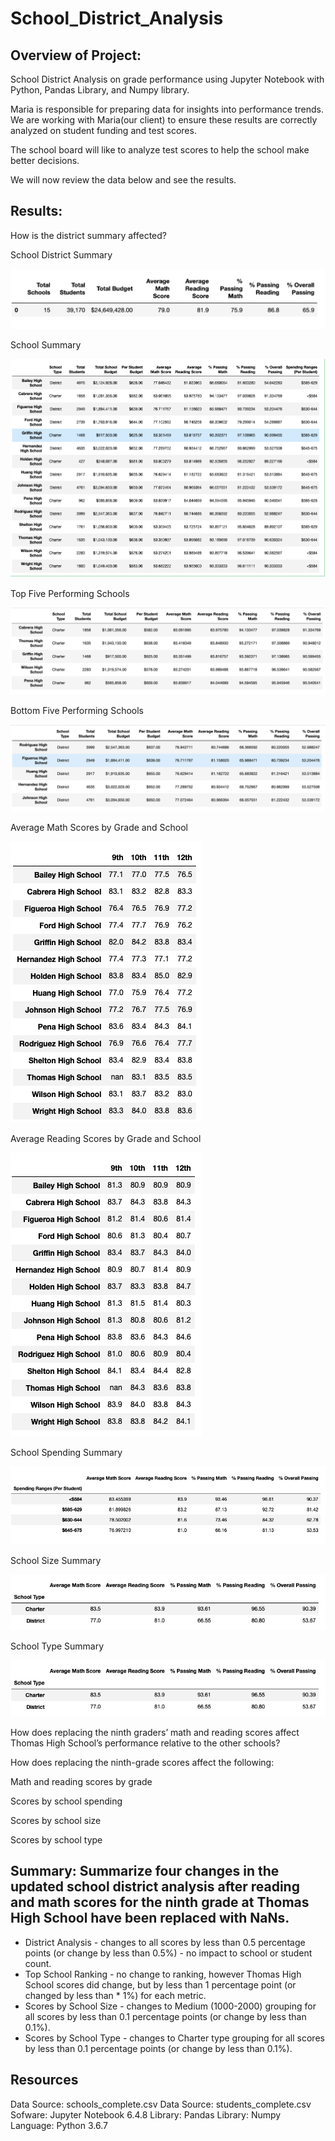 # School_District_Analysis

## Overview of Project:

School District Analysis on grade performance using Jupyter Notebook with Python, Pandas Library, and Numpy library.

Maria is responsible for preparing data for insights into performance trends. We are working with Maria(our client) to ensure these results are correctly analyzed on student funding and test scores.

The school board will like to analyze test scores to help the school make better decisions. 

We will now review the data below and see the results.

## Results:

How is the district summary affected?

School District Summary

![This is an image](https://github.com/ABorden23/School_District_Analysis/blob/main/Resources/Resources/District%20Summary%20df.png)

School Summary

![This is an image](https://github.com/ABorden23/School_District_Analysis/blob/main/Resources/Resources/School%20Summary%20df.png)

Top Five Performing Schools

![This is an image](https://github.com/ABorden23/School_District_Analysis/blob/main/Resources/Resources/Top%205%20Schools%20df.png)

Bottom Five Performing Schools

![This is an image](https://github.com/ABorden23/School_District_Analysis/blob/main/Resources/Resources/Bottom%205%20Schools%20df.png)

Average Math Scores by Grade and School

![This is an image](https://github.com/ABorden23/School_District_Analysis/blob/main/Resources/Resources/Average%20Math%20Scores%20df.png)

Average Reading Scores by Grade and School

![This is an image](https://github.com/ABorden23/School_District_Analysis/blob/main/Resources/Resources/Average%20Reading%20Scores%20df.png)

School Spending Summary

![This is an image](https://github.com/ABorden23/School_District_Analysis/blob/main/Resources/Resources/School%20Spending%20Summary%20df.png)

School Size Summary

![This is an image](https://github.com/ABorden23/School_District_Analysis/blob/main/Resources/Resources/School%20Type%20Summary%20df.png)

School Type Summary

![This is an image](https://github.com/ABorden23/School_District_Analysis/blob/main/Resources/Resources/School%20Type%20Summary%20df.png)


How does replacing the ninth graders’ math and reading scores affect Thomas High School’s performance relative to the other schools?


How does replacing the ninth-grade scores affect the following:


Math and reading scores by grade


Scores by school spending


Scores by school size


Scores by school type

## Summary: Summarize four changes in the updated school district analysis after reading and math scores for the ninth grade at Thomas High School have been replaced with NaNs.

* District Analysis - changes to all scores by less than 0.5 percentage points (or change by less than 0.5%) - no impact to school or student count.
* Top School Ranking - no change to ranking, however Thomas High School scores did change, but by less than 1 percentage point (or changed by less than * 1%) for each metric.
* Scores by School Size - changes to Medium (1000-2000) grouping for all scores by less than 0.1 percentage points (or change by less than 0.1%).
* Scores by School Type - changes to Charter type grouping for all scores by less than 0.1 percentage points (or change by less than 0.1%).

## Resources
Data Source: schools_complete.csv
Data Source: students_complete.csv
Sofware: Jupyter Notebook 6.4.8
Library: Pandas
Library: Numpy
Language: Python 3.6.7
